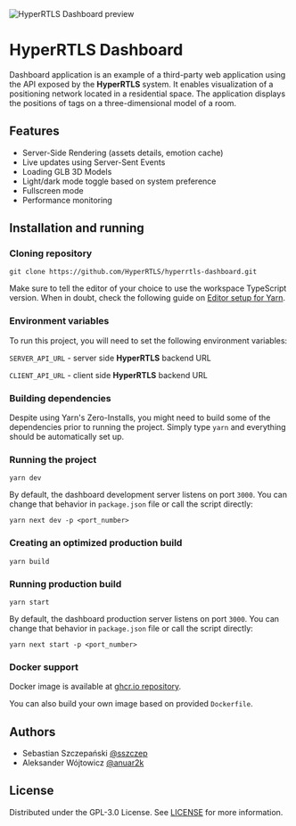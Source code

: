 <picture>
  <source media="(prefers-color-scheme: dark)" srcset="https://user-images.githubusercontent.com/21238816/230986937-0399aac7-fffe-47be-b4a3-32ac0865b5ab.png">
  <source media="(prefers-color-scheme: light)" srcset="https://user-images.githubusercontent.com/21238816/230986917-64cd4007-7d50-4a01-a5d5-d6f144035119.png">
  <img alt="HyperRTLS Dashboard preview" src="https://user-images.githubusercontent.com/21238816/230986917-64cd4007-7d50-4a01-a5d5-d6f144035119.png">
</picture>

# HyperRTLS Dashboard

Dashboard application is an example of a third-party web application using the API exposed by the **HyperRTLS** system. It enables visualization of a positioning network located in a residential space. The application displays the positions of tags on a three-dimensional model of a room.

## Features

- Server-Side Rendering (assets details, emotion cache)
- Live updates using Server-Sent Events
- Loading GLB 3D Models
- Light/dark mode toggle based on system preference
- Fullscreen mode
- Performance monitoring

## Installation and running

### Cloning repository

```
git clone https://github.com/HyperRTLS/hyperrtls-dashboard.git
```

Make sure to tell the editor of your choice to use the workspace TypeScript version. When in doubt, check the following guide on [Editor setup for Yarn](https://yarnpkg.com/getting-started/editor-sdks#editor-setup).

### Environment variables

To run this project, you will need to set the following environment variables:

`SERVER_API_URL` - server side **HyperRTLS** backend URL

`CLIENT_API_URL` - client side **HyperRTLS** backend URL

### Building dependencies

Despite using Yarn's Zero-Installs, you might need to build some of the dependencies prior to running the project. Simply type `yarn` and everything should be automatically set up.

### Running the project

```
yarn dev
```

By default, the dashboard development server listens on port `3000`. You can change that behavior in `package.json` file or call the script directly:

```
yarn next dev -p <port_number>
```

### Creating an optimized production build

```
yarn build
```

### Running production build

```
yarn start
```

By default, the dashboard production server listens on port `3000`. You can change that behavior in `package.json` file or call the script directly:

```
yarn next start -p <port_number>
```

### Docker support

Docker image is available at [ghcr.io repository](ghcr.io/hyperrtls/hyperrtls-dashboard).

You can also build your own image based on provided `Dockerfile`.

## Authors

- Sebastian Szczepański [@sszczep](https://www.github.com/sszczep)
- Aleksander Wójtowicz [@anuar2k](https://www.github.com/anuar2k)

## License

Distributed under the GPL-3.0 License. See [LICENSE](https://github.com/HyperRTLS/hyperrtls-dashboard/blob/main/LICENSE) for more information.
